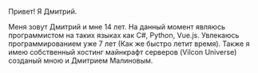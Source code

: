Привет! Я Дмитрий.

Меня зовут Дмитрий и мне 14 лет. 
На данный момент являюсь программистом на таких языках как C#, Python, Vue.js. 
Увлекаюсь программированием уже 7 лет (Как же быстро летит время). 
Также я имею собственный хостинг майнкрафт серверов (Vilcon Universe) созданый мною и Дмитрием Малиновым. 
<!---
dmitry-ru-net/dmitry-ru-net is a ✨ special ✨ repository because its `README.md` (this file) appears on your GitHub profile.
You can click the Preview link to take a look at your changes.
--->
